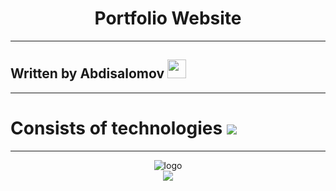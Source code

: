 
<div align="center">
    <h1>Portfolio Website</h1>
</div>

<hr>

## Written by Abdisalomov <img src="https://media.giphy.com/media/WUlplcMpOCEmTGBtBW/giphy.gif" width="30px">

<hr>

# Consists of technologies  <img src="https://skillicons.dev/icons?i=html,tailwind,js,gsap&perline=6&theme=dark" />

<hr>


<div align="center">
    <img src="https://themewagon.github.io/patrix/images/logo.png" alt="logo">
</div>

<div align="center">
    <img src="https://themewagon.github.io/patrix/images/arts/intro-section-illustration.png">
</div>

<div align="center">
    <img src="https://themewagon.github.io/patrix/images/services/service-1.png" alt="">
</div>

<div align="center">
    <img src="https://themewagon.github.io/patrix/images/services/service-2.png" alt="">
</div>

<div align="center">
    <img src="https://themewagon.github.io/patrix/images/services/service-3.png" alt="">
</div>